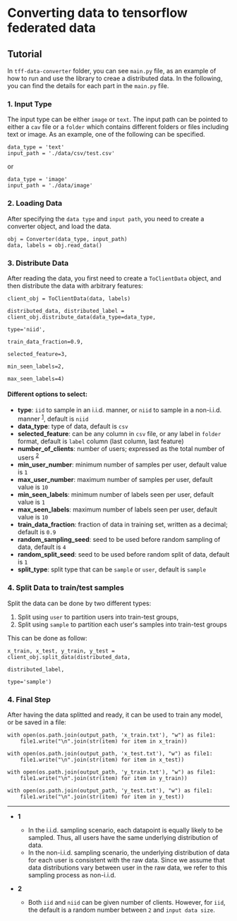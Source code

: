 # Converting data to tensorflow federated data

## Tutorial

In `tff-data-converter` folder, you can see `main.py` file, as an example of how to run and use the library to creae a distributed data. In the following, you can find the details for each part in the `main.py` file.

### 1. Input Type

The input type can be either `image` or `text`. The input path can be pointed to either a `cav` file or a `folder` which contains different folders or files including text or image.
As an example, one of the following can be specified.

```
data_type = 'text'
input_path = './data/csv/test.csv'

```
or 

```
data_type = 'image'
input_path = './data/image'
```

### 2. Loading Data

After specifying the `data type` and `input path`, you need to create a converter object, and load the data.

```
obj = Converter(data_type, input_path)
data, labels = obj.read_data()

```

### 3. Distribute Data

After reading the data, you first need to create a `ToClientData` object, and then distribute the data with arbitrary features:

```
client_obj = ToClientData(data, labels)

distributed_data, distributed_label = client_obj.distribute_data(data_type=data_type,
                                                                 type='niid',
                                                                 train_data_fraction=0.9,
                                                                 selected_feature=3,
                                                                 min_seen_labels=2,
                                                                 max_seen_labels=4)

```

#### Different options to select:

- **type**: `iid` to sample in an i.i.d. manner, or `niid` to sample in a non-i.i.d. manner <sup id="a1">[1](#f1)</sup>, default is `niid`
- **data_type**: type of data, default is `csv`
- **selected_feature**: can be any column in `csv` file, or any label in `folder` format, default is `label` column (last column, last feature)
- **number_of_clients**: number of users; expressed as the total number of users <sup id="a1">[2](#f2)</sup>
- **min_user_number**:  minimum number of samples per user, default value is `1` 
- **max_user_number**:  maximum number of samples per user, default value is `10`
- **min_seen_labels**:  minimum number of labels seen per user, default value is `1` 
- **max_seen_labels**:  maximum number of labels seen per user, default value is `10`
- **train_data_fraction**: fraction of data in training set, written as a decimal; default is `0.9`
- **random_sampling_seed**: seed to be used before random sampling of data, default is `4`
- **random_split_seed**: seed to be used before random split of data, default is `1`
- **split_type**: split type that can be `sample` or `user`, default is `sample`

### 4. Split Data to train/test samples

Split the data can be done by two different types:
      
   1.   Split using `user` to partition users into train-test groups, 
   2.   Split using `sample` to partition each user's samples into train-test groups
      
This can be done as follow:

```
x_train, x_test, y_train, y_test = client_obj.split_data(distributed_data, 
                                                         distributed_label, 
                                                         type='sample')

```

### 4. Final Step

After having the data splitted and ready, it can be used to train any model, or be saved in a file:

```
with open(os.path.join(output_path, 'x_train.txt'), "w") as file1:
    file1.write("\n".join(str(item) for item in x_train))

with open(os.path.join(output_path, 'x_test.txt'), "w") as file1:
    file1.write("\n".join(str(item) for item in x_test))

with open(os.path.join(output_path, 'y_train.txt'), "w") as file1:
    file1.write("\n".join(str(item) for item in y_train))

with open(os.path.join(output_path, 'y_test.txt'), "w") as file1:
    file1.write("\n".join(str(item) for item in y_test))

```

---

- <b id="f1">1</b>
  * In the i.i.d. sampling scenario, each datapoint is equally likely to be sampled. Thus, all users have the same underlying distribution of data.
  * In the non-i.i.d. sampling scenario, the underlying distribution of data for each user is consistent with the raw data. Since we assume that data distributions vary between user in the raw data, we refer to this sampling process as non-i.i.d.

- <b id="f2">2</b>
  * Both `iid` and `niid` can be given number of clients. However, for `iid`, the default is a random number between `2` and `input data size`.



